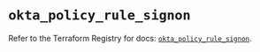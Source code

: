 # `okta_policy_rule_signon`

Refer to the Terraform Registry for docs: [`okta_policy_rule_signon`](https://registry.terraform.io/providers/okta/okta/4.17.0/docs/resources/policy_rule_signon).
